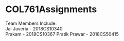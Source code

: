 # COL761Assignments
Team Members Include:  
	Jai Javeria - 2018CS10340  
	Prakam - 2018CS10367 
	Pratik Prawar - 2018CS50415  
